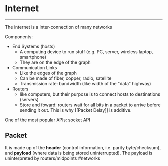 # Internet
---
The internet is a inter-connection of many networks

Components:
- End Systems (hosts) 
	- A computing device to run stuff (e.g. PC, server, wireless laptop, smartphone)
	- They are on the edge of the graph
- Communication Links
	- Like the edges of the graph
	- Can be made of fiber, copper, radio, satellite
	- Transmission rate: bandwidth (like width of the "data" highway)
- Routers
	- like computers, but their purpose is to connect hosts to destinations (servers)
	- Store and foward: routers wait for all bits in a packet to arrive before sending it out. This is why [[Packet Delay]] is additive.

One of the most popular APIs: socket API

## Packet
It is made up of the **header** (control information, i.e. parity byte/checksum), and **payload** (where data is being stored uninterrupted). The payload is uninterpreted by routers/midpoints
#networks